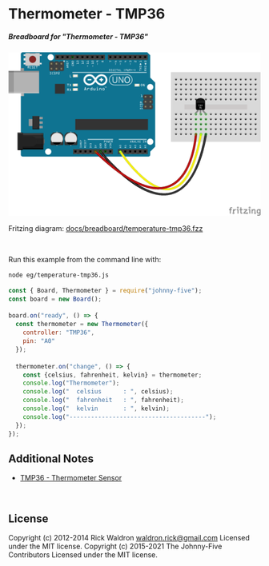 <!--remove-start-->

# Thermometer - TMP36

<!--remove-end-->






##### Breadboard for "Thermometer - TMP36"



![docs/breadboard/temperature-tmp36.png](breadboard/temperature-tmp36.png)<br>

Fritzing diagram: [docs/breadboard/temperature-tmp36.fzz](breadboard/temperature-tmp36.fzz)

&nbsp;




Run this example from the command line with:
```bash
node eg/temperature-tmp36.js
```


```javascript
const { Board, Thermometer } = require("johnny-five");
const board = new Board();

board.on("ready", () => {
  const thermometer = new Thermometer({
    controller: "TMP36",
    pin: "A0"
  });

  thermometer.on("change", () => {
    const {celsius, fahrenheit, kelvin} = thermometer;
    console.log("Thermometer");
    console.log("  celsius      : ", celsius);
    console.log("  fahrenheit   : ", fahrenheit);
    console.log("  kelvin       : ", kelvin);
    console.log("--------------------------------------");
  });
});


```








## Additional Notes
- [TMP36 - Thermometer Sensor](https://www.sparkfun.com/products/10988)

&nbsp;

<!--remove-start-->

## License
Copyright (c) 2012-2014 Rick Waldron <waldron.rick@gmail.com>
Licensed under the MIT license.
Copyright (c) 2015-2021 The Johnny-Five Contributors
Licensed under the MIT license.

<!--remove-end-->
